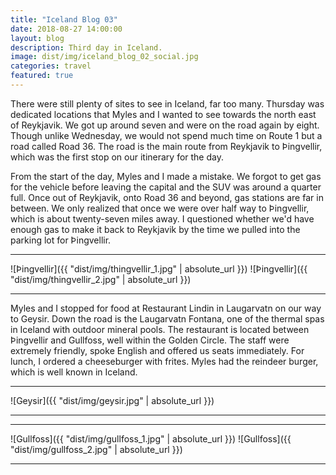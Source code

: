 ```yaml
---
title: "Iceland Blog 03"
date: 2018-08-27 14:00:00
layout: blog
description: Third day in Iceland.
image: dist/img/iceland_blog_02_social.jpg
categories: travel
featured: true
---
```


There were still plenty of sites to see in Iceland, far too many. Thursday was dedicated locations that Myles and I wanted to see towards the north east of Reykjavik. We got up around seven and were on the road again by eight. Though unlike Wednesday, we would not spend much time on Route 1 but a road called Road 36. The road is the main route from Reykjavik to Þingvellir, which was the first stop on our itinerary for the day.

From the start of the day, Myles and I made a mistake. We forgot to get gas for the vehicle before leaving the capital and the SUV was around a quarter full. Once out of Reykjavik, onto Road 36 and beyond, gas stations are far in between. We only realized that once we were over half way to Þingvellir, which is about twenty-seven miles away. I questioned whether we'd have enough gas to make it back to Reykjavik by the time we pulled into the parking lot for Þingvellir.

<!--- Þingvellir --->

---

![Þingvellir]({{ "dist/img/thingvellir_1.jpg" | absolute_url }})
![Þingvellir]({{ "dist/img/thingvellir_2.jpg" | absolute_url }})

---

Myles and I stopped for food at Restaurant Lindin in Laugarvatn on our way to Geysir. Down the road is the Laugarvatn Fontana, one of the thermal spas in Iceland with outdoor mineral pools. The restaurant is located between Þingvellir and Gullfoss, well within the Golden Circle. The staff were extremely friendly, spoke English and offered us seats immediately. For lunch, I ordered a cheeseburger with frites. Myles had the reindeer burger, which is well known in Iceland.

<!--- Geysir --->

---

![Geysir]({{ "dist/img/geysir.jpg" | absolute_url }})

---

<!--- Gullfoss --->
---

![Gullfoss]({{ "dist/img/gullfoss_1.jpg" | absolute_url }})
![Gullfoss]({{ "dist/img/gullfoss_2.jpg" | absolute_url }})

---
<!--- More hiking at Geysir --->
<!--- Kerið --->
<!--- Pizza at Eld's --->